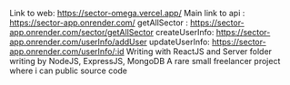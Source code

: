 Link to web: https://sector-omega.vercel.app/
Main link to api : https://sector-app.onrender.com/	
        getAllSector : https://sector-app.onrender.com/sector/getAllSector
				createUserInfo: https://sector-app.onrender.com/userInfo/addUser
				updateUserInfo: https://sector-app.onrender.com/userInfo/:id
Writing with ReactJS and Server folder writing by NodeJS, ExpressJS, MongoDB
A rare small freelancer project where i can public source code
